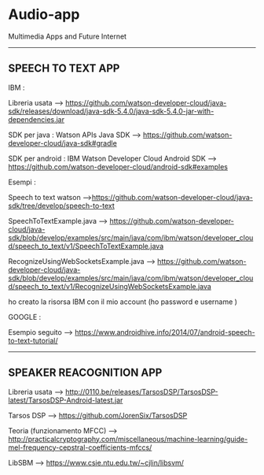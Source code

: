 # Audio-app
Multimedia Apps and Future Internet

----------------------------------------------------------------------------------------------------------------------------------------------------------------------------------------------------------------------------------------------
SPEECH TO TEXT APP
----------------------------------------------------------------------------------------------------------------------------------------------------------------------------------------------------------------------------------------------
IBM :

Libreria usata --> https://github.com/watson-developer-cloud/java-sdk/releases/download/java-sdk-5.4.0/java-sdk-5.4.0-jar-with-dependencies.jar

SDK per java :
Watson APIs Java SDK --> https://github.com/watson-developer-cloud/java-sdk#gradle

SDK per android :
IBM Watson Developer Cloud Android SDK --> https://github.com/watson-developer-cloud/android-sdk#examples 

Esempi : 

Speech to text watson -->https://github.com/watson-developer-cloud/java-sdk/tree/develop/speech-to-text

SpeechToTextExample.java --> https://github.com/watson-developer-cloud/java-sdk/blob/develop/examples/src/main/java/com/ibm/watson/developer_cloud/speech_to_text/v1/SpeechToTextExample.java

RecognizeUsingWebSocketsExample.java --> https://github.com/watson-developer-cloud/java-sdk/blob/develop/examples/src/main/java/com/ibm/watson/developer_cloud/speech_to_text/v1/RecognizeUsingWebSocketsExample.java

ho creato la risorsa IBM con il mio account (ho password e username )

GOOGLE : 

Esempio seguito --> https://www.androidhive.info/2014/07/android-speech-to-text-tutorial/

----------------------------------------------------------------------------------------------------------------------------------------------------------------------------------------------------------------------------------------------
SPEAKER REACOGNITION APP
----------------------------------------------------------------------------------------------------------------------------------------------------------------------------------------------------------------------------------------------

Libreria usata --> http://0110.be/releases/TarsosDSP/TarsosDSP-latest/TarsosDSP-Android-latest.jar

Tarsos DSP --> https://github.com/JorenSix/TarsosDSP

Teoria (funzionamento MFCC) --> http://practicalcryptography.com/miscellaneous/machine-learning/guide-mel-frequency-cepstral-coefficients-mfccs/

LibSBM --> https://www.csie.ntu.edu.tw/~cjlin/libsvm/
